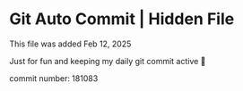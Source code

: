 # Git Auto Commit | Hidden File

This file was added Feb 12, 2025

Just for fun and keeping my daily git commit active 🤪

commit number: 181083
